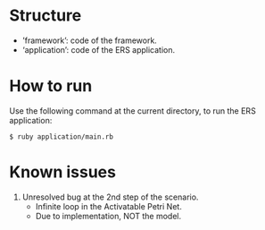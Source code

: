 
# Structure

- ’framework’: code of the framework.
- ‘application’: code of the ERS application.


# How to run

Use the following command at the current directory, to run the ERS application:

	$ ruby application/main.rb

# Known issues

1. Unresolved bug at the 2nd step of the scenario.
	* Infinite loop in the Activatable Petri Net.
	* Due to implementation, NOT the model.